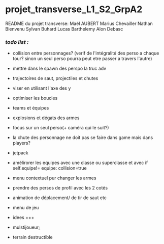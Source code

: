 # projet_transverse_L1_S2_GrpA2

README du projet transverse:
Maël AUBERT
Marius Chevailler
Nathan Bienvenu
Sylvan Buhard
Lucas Barthelemy
Alon Debasc

### _**todo list :**_

- collision entre personnages? (verif de l'intégralité des perso a chaque tour? sinon un seul perso pourra peut etre passer a travers l'autre)
- mettre dans le spawn des perspo la truc adv
- trajectoires de saut, projectiles et chutes
- viser en utilisant l'axe des y 
- optimiser les boucles
- teams et équipes
- explosions et dégats des armes
- focus sur un seul perso(+ caméra qui le suit?)
- la chute des personnage ne doit pas se faire dans game mais dans players?
- jetpack
- amélirorer les equipes avec une classe ou superclasse et avec if self.equipe!= equipe: collision=true

- menu contextuel pur changer les armes
- prendre des persos de profil avec les 2 cotés
- animation de déplacement/ de tir de saut etc
- menu de jeu
- idees +++
- mulstijoueur;
- terrain destructible
